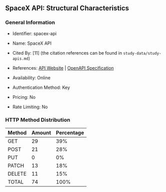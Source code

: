 ## SpaceX API: Structural Characteristics

### General Information

- Identifier: spacex-api

- Name: SpaceX API

- Cited By: [11] (the citation references can be found in `study-data/study-apis.md`)

- References: [API Website](https://github.com/r-spacex/SpaceX-API) | [OpenAPI Specification](https://github.com/r-spacex/SpaceX-API/blob/master/docs/README.md)

- Availability: Online

- Authentication Method: Key

- Pricing: No

- Rate Limiting: No

### HTTP Method Distribution

| Method | Amount | Percentage |
|--------|--------|------------|
| GET | 29 | 39% |
| POST | 21 | 28% |
| PUT | 0 | 0% |
| PATCH | 13 | 18% |
| DELETE | 11 | 15% |
| TOTAL | 74 | 100% |
